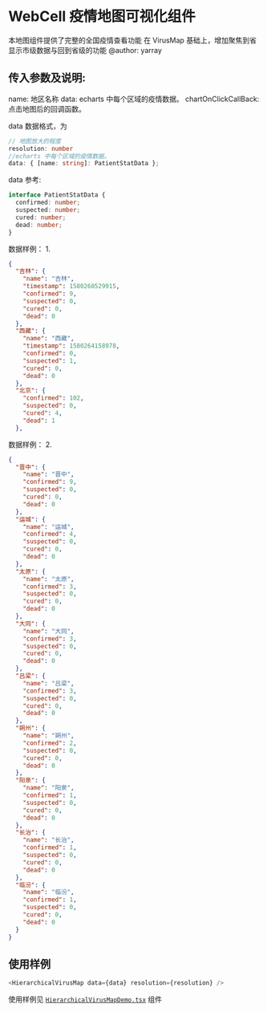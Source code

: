 # WebCell 疫情地图可视化组件

本地图组件提供了完整的全国疫情查看功能
在 VirusMap 基础上，增加聚焦到省显示市级数据与回到省级的功能
@author: yarray

## 传入参数及说明:

name: 地区名称
data: echarts 中每个区域的疫情数据。
chartOnClickCallBack: 点击地图后的回调函数。

data 数据格式，为

```typescript
// 地图放大的程度
resolution: number
//echarts 中每个区域的疫情数据。
data: { [name: string]: PatientStatData };
```

data 参考:

```typescript
interface PatientStatData {
  confirmed: number;
  suspected: number;
  cured: number;
  dead: number;
}
```

数据样例： 1.

```json
{
  "吉林": {
    "name": "吉林",
    "timestamp": 1580260529915,
    "confirmed": 9,
    "suspected": 0,
    "cured": 0,
    "dead": 0
  },
  "西藏": {
    "name": "西藏",
    "timestamp": 1580264158978,
    "confirmed": 0,
    "suspected": 1,
    "cured": 0,
    "dead": 0
  },
  "北京": {
    "confirmed": 102,
    "suspected": 0,
    "cured": 4,
    "dead": 1
  },
```

数据样例： 2.

```json
{
  "晋中": {
    "name": "晋中",
    "confirmed": 9,
    "suspected": 0,
    "cured": 0,
    "dead": 0
  },
  "运城": {
    "name": "运城",
    "confirmed": 4,
    "suspected": 0,
    "cured": 0,
    "dead": 0
  },
  "太原": {
    "name": "太原",
    "confirmed": 3,
    "suspected": 0,
    "cured": 0,
    "dead": 0
  },
  "大同": {
    "name": "大同",
    "confirmed": 3,
    "suspected": 0,
    "cured": 0,
    "dead": 0
  },
  "吕梁": {
    "name": "吕梁",
    "confirmed": 3,
    "suspected": 0,
    "cured": 0,
    "dead": 0
  },
  "朔州": {
    "name": "朔州",
    "confirmed": 2,
    "suspected": 0,
    "cured": 0,
    "dead": 0
  },
  "阳泉": {
    "name": "阳泉",
    "confirmed": 1,
    "suspected": 0,
    "cured": 0,
    "dead": 0
  },
  "长治": {
    "name": "长治",
    "confirmed": 1,
    "suspected": 0,
    "cured": 0,
    "dead": 0
  },
  "临汾": {
    "name": "临汾",
    "confirmed": 1,
    "suspected": 0,
    "cured": 0,
    "dead": 0
  }
}
```

## 使用样例

```js
<HierarchicalVirusMap data={data} resolution={resolution} />
```

使用样例见 [`HierarchicalVirusMapDemo.tsx`](https://github.com/wuhan2020/map-viz/blob/master/demo/source/page/HierarchicalVirusMapDemo.tsx) 组件
